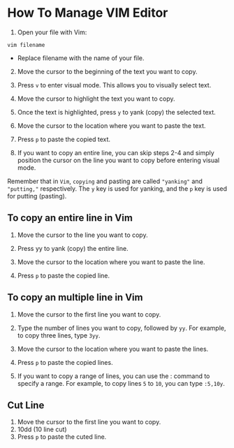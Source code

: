 # How To Manage VIM Editor

1. Open your file with Vim:
```
vim filename
```
- Replace filename with the name of your file.

2. Move the cursor to the beginning of the text you want to copy.

3. Press `v` to enter visual mode. This allows you to visually select text.

4. Move the cursor to highlight the text you want to copy.

5. Once the text is highlighted, press `y` to yank (copy) the selected text.

6. Move the cursor to the location where you want to paste the text.

7. Press `p` to paste the copied text.

8. If you want to copy an entire line, you can skip steps 2-4 and simply position the cursor on the line you want to copy before entering visual mode.

Remember that in `Vim`, `copying` and pasting are called `"yanking"` and `"putting,"` respectively. The `y` key is used for yanking, and the `p` key is used for putting (pasting).

## To copy an entire line in Vim
1. Move the cursor to the line you want to copy.

2. Press yy to yank (copy) the entire line.

3. Move the cursor to the location where you want to paste the line.

4. Press `p` to paste the copied line.

## To copy an multiple line in Vim
1. Move the cursor to the first line you want to copy.

2. Type the number of lines you want to copy, followed by `yy`. For example, to copy three lines, type `3yy`.

3. Move the cursor to the location where you want to paste the lines.

4. Press `p` to paste the copied lines.

5. If you want to copy a range of lines, you can use the : command to specify a range. For example, to copy lines `5` to `10`, you can type `:5,10y`.

## Cut Line
1. Move the cursor to the first line you want to copy.
2. 10dd (10 line cut)
3. Press `p` to paste the cuted line.